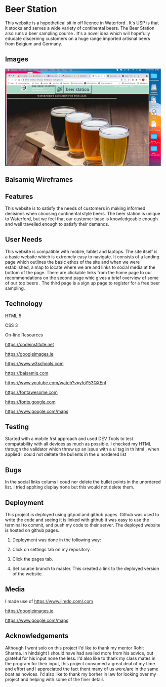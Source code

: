 # Beer Station

 This website is a hypothetical sit in off licence in Waterford . It's USP is that it stocks and serves a wide variety of continental beers. The Beer Station also runs a beer sampling course . It's a novel idea which will hopefully educate discerning customers on a huge range imported artisnal beers from Belgium and Germany.


 ## Images
 ![Image of website](assets/images/website.png)


 

 
## Balsamiq Wireframes




## Features

This website is to satisfy the needs of customers in making informed decisions when choosing continental style beers. The beer station is unique to Waterford, but we feel that our customer base is knowledgeable enough and well travelled enough to satisfy their demands.

## User Needs

This website is compatible with mobile, tablet and laptops. The site itself is a basic  website which is  extremely easy to navigate. It consists of a landing page  which outlines the basic ethos of the site and when we were established, a map to locate where we are and links to social media at the bottom of the page. There are clickable links from the home page to our recommendations on the second page whic gives a brief overview of some of our top beers . The third page is a sign up page to register for  a free beer sampling.

## Technology

HTML 5

CSS 3

On-line Resources

https://codeinstitute.net

https://googleimages.ie

https://www.w3schools.com

https://balsamiq.com

https://www.youtube.com/watch?v=yfoY53QXEnI

https://fontawesome.com

https://fonts.google.com

https://www.google.com/maps


## Testing 

Started with a mobile frst approach and used DEV Tools to test compatability with all devices as much as possible. I checked my HTML through the validator which threw up an issue  with a ul tag in th html , when applied I could not deltete the bullents in the u nordered list



## Bugs

In the social links colums I  coud nor delete the  bullet points in the unordered list. I tried  applting display none but this would not delete them.






## Deployment

This project is deployed using gitpod and github pages.  Github was used to write the code and seeing it is linked with github it was easy to use the terminal to commit, and push my code to their server. The deployed website is hosted on github pages.

1. Deployment was done in the following way:

2. Click on settings tab on my repository.

3. Click the pages tab.


4. Set source branch to master. This created a link to the
deployed version of the website.


## Media

I made use of https://www.jimdo.com/.com

  https://googleimages.ie

  https://www.google.com/maps




## Acknowledgements

Although I went solo on this project I'd like to thank my mentor Rohit Sharma. In hindsight I should have had availed more  from his advice, but grateful for his input none the less.
I'd also like to thank my class mates in the program for their input, this project consumed a great deal of my time and effort and I appreciated the fact thent many of us were/are in the same boat as novices. I'd also like to thank my borher in law for looking over my project and helping with some of the finer detail.